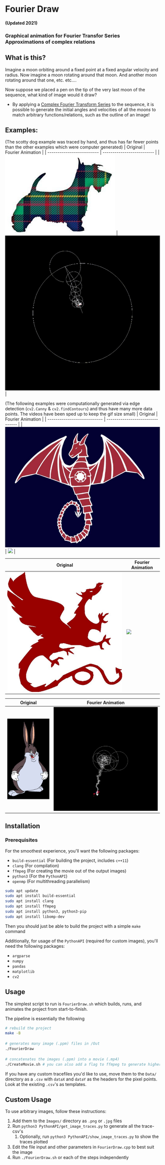 # Fourier Draw
#### (Updated 2021)
### Graphical animation for Fourier Transfor Series Approximations of complex relations


## What is this?
Imagine a moon orbiting around a fixed point at a fixed angular velocity and radius. Now imagine a moon rotating around that moon. And another moon rotating around that one, etc. etc....

Now suppose we placed a pen on the tip of the very last moon of the sequence, what kind of image would it draw?
- By applying a [Complex Fourier Transform Series](https://en.wikipedia.org/wiki/Fourier_series) to the sequence, it is possible to generate the initial angles and velocities of all the *moons* to match arbitrary functions/relations, such as the outline of an image!

## Examples:
(The scotty dog example was traced by hand, and thus has far fewer points than the other examples which were computer generated)
| Original                   | Fourier Animation          |
| -------------------------- | -------------------------- |
| ![](Data/Demos/scotty.jpg) | ![](Data/Demos/scotty.gif) |


(The following examples were computationally generated via edge detection (`cv2.Canny` & `cv2.findContours`) and thus have many more data points. The videos have been sped up to keep the gif size small)
| Original                     | Fourier Animation                |
| ---------------------------- | -------------------------------- |
| ![](Images/ai_dragonscs.jpg) | ![](Data/Demos/ai_dragonscs.gif) |

| Original                  | Fourier Animation             |
| ------------------------- | ----------------------------- |
| ![](Images/dragonscs.jpg) | ![](Data/Demos/dragonscs.gif) |

| Original                | Fourier Animation           |
| ----------------------- | --------------------------- |
| ![](Images/chungus.jpg) | ![](Data/Demos/chungus.gif) |

## Installation 
### Prerequisites
For the smoothest experience, you'll want the following packages:
- `build-essential` (For building the project, includes `c++11`)
- `clang` (For compilation)
- `ffmpeg` (For creating the movie out of the output images)
- `python3` (For the `PythonAPI`)
- `openmp` (For multithreading parallelism)
```bash
sudo apt update
sudo apt install build-essential
sudo apt install clang
sudo apt install ffmpeg
sudo apt install python3, python3-pip
sudo apt install libomp-dev
```

Then you should just be able to build the project with a simple `make` command

Additionally, for usage of the `PythonAPI` (required for custom images), you'll need the following packages:
- `argparse`
- `numpy`
- `pandas`
- `matplotlib`
- `cv2`

## Usage
The simplest script to run is `FourierDraw.sh` which builds, runs, and animates the project from start-to-finish.

The pipeline is essentially the following
```bash
# rebuild the project
make -B

# generates many image (.ppm) files in /Out
./FourierDraw

# concatenates the images (.ppm) into a movie (.mp4)
./CreateMovie.sh # you can also add a flag to ffmpeg to generate higher quality files
```

If you have any custom tracefiles you'd like to use, move them to the `Data/` directory as a `.csv` with `dataX` and `dataY` as the headers for the pixel points. Look at the existing `.csv`'s as templates. 

## Custom Usage
To use arbitrary images, follow these instructions:
1. Add them to the `Images/` directory as `.png` or `.jpg` files
2. Run `python3 PythonAPI/get_image_traces.py` to generate all the trace-csv's
   1. Optionally, run `python3 PythonAPI/show_image_traces.py` to show the traces plotted
3. Edit the file input and other parameters in `FourierDraw.cpp` to best suit the image
4. Run `./FourierDraw.sh` or each of the steps independently
